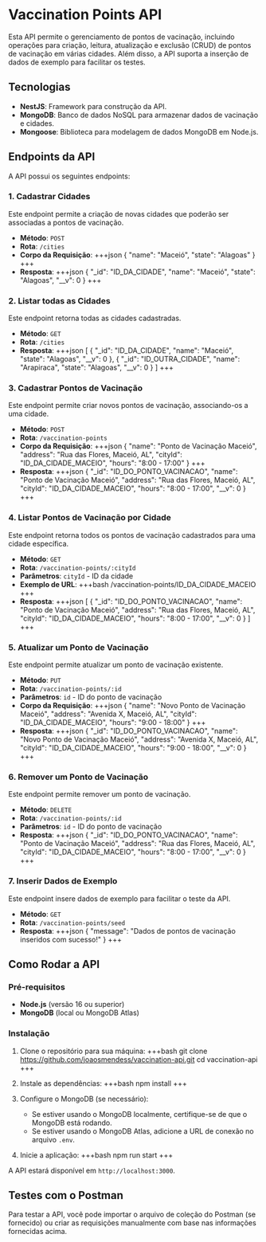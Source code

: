 # Vaccination Points API

Esta API permite o gerenciamento de pontos de vacinação, incluindo operações para criação, leitura, atualização e exclusão (CRUD) de pontos de vacinação em várias cidades. Além disso, a API suporta a inserção de dados de exemplo para facilitar os testes.

## Tecnologias

- **NestJS**: Framework para construção da API.
- **MongoDB**: Banco de dados NoSQL para armazenar dados de vacinação e cidades.
- **Mongoose**: Biblioteca para modelagem de dados MongoDB em Node.js.

## Endpoints da API

A API possui os seguintes endpoints:

### 1. **Cadastrar Cidades**
Este endpoint permite a criação de novas cidades que poderão ser associadas a pontos de vacinação.

- **Método**: `POST`
- **Rota**: `/cities`
- **Corpo da Requisição**:
    +++json
    {
      "name": "Maceió",
      "state": "Alagoas"
    }
    +++
- **Resposta**:
    +++json
    {
      "_id": "ID_DA_CIDADE",
      "name": "Maceió",
      "state": "Alagoas",
      "__v": 0
    }
    +++

### 2. **Listar todas as Cidades**
Este endpoint retorna todas as cidades cadastradas.

- **Método**: `GET`
- **Rota**: `/cities`
- **Resposta**:
    +++json
    [
      {
        "_id": "ID_DA_CIDADE",
        "name": "Maceió",
        "state": "Alagoas",
        "__v": 0
      },
      {
        "_id": "ID_OUTRA_CIDADE",
        "name": "Arapiraca",
        "state": "Alagoas",
        "__v": 0
      }
    ]
    +++

### 3. **Cadastrar Pontos de Vacinação**
Este endpoint permite criar novos pontos de vacinação, associando-os a uma cidade.

- **Método**: `POST`
- **Rota**: `/vaccination-points`
- **Corpo da Requisição**:
    +++json
    {
      "name": "Ponto de Vacinação Maceió",
      "address": "Rua das Flores, Maceió, AL",
      "cityId": "ID_DA_CIDADE_MACEIO",
      "hours": "8:00 - 17:00"
    }
    +++
- **Resposta**:
    +++json
    {
      "_id": "ID_DO_PONTO_VACINACAO",
      "name": "Ponto de Vacinação Maceió",
      "address": "Rua das Flores, Maceió, AL",
      "cityId": "ID_DA_CIDADE_MACEIO",
      "hours": "8:00 - 17:00",
      "__v": 0
    }
    +++

### 4. **Listar Pontos de Vacinação por Cidade**
Este endpoint retorna todos os pontos de vacinação cadastrados para uma cidade específica.

- **Método**: `GET`
- **Rota**: `/vaccination-points/:cityId`
- **Parâmetros**: `cityId` - ID da cidade
- **Exemplo de URL**:
    +++bash
    /vaccination-points/ID_DA_CIDADE_MACEIO
    +++
- **Resposta**:
    +++json
    [
      {
        "_id": "ID_DO_PONTO_VACINACAO",
        "name": "Ponto de Vacinação Maceió",
        "address": "Rua das Flores, Maceió, AL",
        "cityId": "ID_DA_CIDADE_MACEIO",
        "hours": "8:00 - 17:00",
        "__v": 0
      }
    ]
    +++

### 5. **Atualizar um Ponto de Vacinação**
Este endpoint permite atualizar um ponto de vacinação existente.

- **Método**: `PUT`
- **Rota**: `/vaccination-points/:id`
- **Parâmetros**: `id` - ID do ponto de vacinação
- **Corpo da Requisição**:
    +++json
    {
      "name": "Novo Ponto de Vacinação Maceió",
      "address": "Avenida X, Maceió, AL",
      "cityId": "ID_DA_CIDADE_MACEIO",
      "hours": "9:00 - 18:00"
    }
    +++
- **Resposta**:
    +++json
    {
      "_id": "ID_DO_PONTO_VACINACAO",
      "name": "Novo Ponto de Vacinação Maceió",
      "address": "Avenida X, Maceió, AL",
      "cityId": "ID_DA_CIDADE_MACEIO",
      "hours": "9:00 - 18:00",
      "__v": 0
    }
    +++

### 6. **Remover um Ponto de Vacinação**
Este endpoint permite remover um ponto de vacinação.

- **Método**: `DELETE`
- **Rota**: `/vaccination-points/:id`
- **Parâmetros**: `id` - ID do ponto de vacinação
- **Resposta**:
    +++json
    {
      "_id": "ID_DO_PONTO_VACINACAO",
      "name": "Ponto de Vacinação Maceió",
      "address": "Rua das Flores, Maceió, AL",
      "cityId": "ID_DA_CIDADE_MACEIO",
      "hours": "8:00 - 17:00",
      "__v": 0
    }
    +++

### 7. **Inserir Dados de Exemplo**
Este endpoint insere dados de exemplo para facilitar o teste da API.

- **Método**: `GET`
- **Rota**: `/vaccination-points/seed`
- **Resposta**:
    +++json
    {
      "message": "Dados de pontos de vacinação inseridos com sucesso!"
    }
    +++

## Como Rodar a API

### Pré-requisitos

- **Node.js** (versão 16 ou superior)
- **MongoDB** (local ou MongoDB Atlas)

### Instalação

1. Clone o repositório para sua máquina:
    +++bash
    git clone https://github.com/joaosmendess/vaccination-api.git
    cd vaccination-api
    +++

2. Instale as dependências:
    +++bash
    npm install
    +++

3. Configure o MongoDB (se necessário):
    - Se estiver usando o MongoDB localmente, certifique-se de que o MongoDB está rodando.
    - Se estiver usando o MongoDB Atlas, adicione a URL de conexão no arquivo `.env`.

4. Inicie a aplicação:
    +++bash
    npm run start
    +++

A API estará disponível em `http://localhost:3000`.

## Testes com o Postman

Para testar a API, você pode importar o arquivo de coleção do Postman (se fornecido) ou criar as requisições manualmente com base nas informações fornecidas acima.


